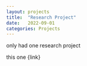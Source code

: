 ```yaml
---
layout: projects
title:  "Research Project"
date:   2022-09-01
categories: Projects
---
```



only had one research project

this one {link}